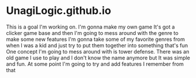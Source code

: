 # UnagiLogic.github.io
This is a goal I'm working on. I'm gonna make my own game
It's got a clicker game base and then I'm going to mess around with the genre to make some new features
I'm gonna take some of my favorite genres from when I was a kid and just try to put them together into something that's fun
One concept I'm going to mess around with is tower defense.
There was an old game I use to play and I don't know the name anymore but It was simple and fun. At some point I'm going to try and add features I remember from that
